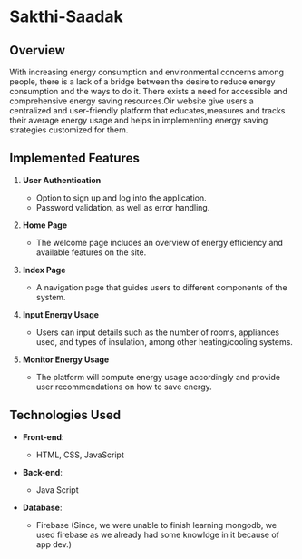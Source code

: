 # Sakthi-Saadak



## Overview  
With increasing energy consumption and environmental concerns among people, there is a lack
of a bridge between the desire to reduce energy consumption and the ways to do it. There
exists a need for accessible and comprehensive energy saving resources.Oir website give users a
centralized and user-friendly platform that educates,measures and tracks their average energy
usage and helps in implementing energy saving strategies customized for them.

## Implemented Features

1. **User Authentication**  
   - Option to sign up and log into the application.  
   - Password validation, as well as error handling.

2. **Home Page**  
   - The welcome page includes an overview of energy efficiency and available features on the site.

3. **Index Page**  
   - A navigation page that guides users to different components of the system.

4. **Input Energy Usage**  
   - Users can input details such as the number of rooms, appliances used, and types of insulation, among other heating/cooling systems.

5. **Monitor Energy Usage**  
   - The platform will compute energy usage accordingly and provide user recommendations on how to save energy.
  
## Technologies Used
- **Front-end**: 
  - HTML, CSS, JavaScript

- **Back-end**:
  - Java Script
- **Database**:
  - Firebase (Since, we were unable to finish learning mongodb, we used firebase as we already had some knowldge in it because of app dev.)
